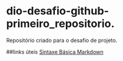 # dio-desafio-github-primeiro_repositorio.
Repositório criado para o desafio de projeto.

##links úteis
[Sintaxe Básica Markdown](https://www.markdownguide.org/basic-syntax/)
